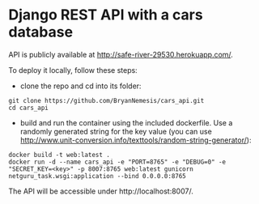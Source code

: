 # Django REST API with a cars database
API is publicly available at http://safe-river-29530.herokuapp.com/.

To deploy it locally, follow these steps:
* clone the repo and cd into its folder:
```
git clone https://github.com/BryanNemesis/cars_api.git
cd cars_api
```
* build and run the container using the included dockerfile. Use a randomly generated string for the key value (you can use http://www.unit-conversion.info/texttools/random-string-generator/):
```
docker build -t web:latest .
docker run -d --name cars_api -e "PORT=8765" -e "DEBUG=0" -e "SECRET_KEY=<key>" -p 8007:8765 web:latest gunicorn netguru_task.wsgi:application --bind 0.0.0.0:8765
```
The API will be accessible under http://localhost:8007/.
